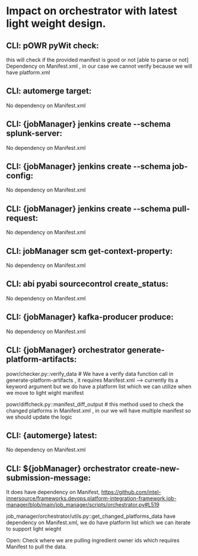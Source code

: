 # Impact on orchestrator with latest light weight design.

## CLI: pOWR pyWit check:
this will check if the provided manifest is good or not [able to parse or not]
Dependency on Manifest.xml , in our case we cannot verify because we will have platform.xml


## CLI: automerge target:
No dependency on Manifest.xml 


## CLI: {jobManager} jenkins create --schema splunk-server:
No dependency on Manifest.xml 

## CLI: {jobManager} jenkins create --schema job-config:
No dependency on Manifest.xml 


## CLI: {jobManager} jenkins create --schema pull-request:
No dependency on Manifest.xml 

## CLI: jobManager scm get-context-property:
No dependency on Manifest.xml 

## CLI: abi pyabi sourcecontrol create_status:
No dependency on Manifest.xml 

## CLI: {jobManager} kafka-producer produce:
No dependency on Manifest.xml 

## CLI: {jobManager} orchestrator generate-platform-artifacts:

powr/checker.py::verify_data # We have a verify data function call in generate-platform-artifacts , it requires Manifest.xml --> currently its a keyword argument but we do have a platform list which we can utilize when we move to light wight manifest <br/>

powr/diffcheck.py::manifest_diff_output # this method used to check the changed platforms in Manifest.xml , in our we will have multiple manifest so we should update the logic


## CLI: {automerge} latest:
No dependency on Manifest.xml 

## CLI: ${jobManager} orchestrator create-new-submission-message:
It does have dependency on Manifest,
https://github.com/intel-innersource/frameworks.devops.platform-integration-framework.job-manager/blob/main/job_manager/scripts/orchestrator.py#L519

job_manager/orchestrator/utils.py::get_changed_platforms_data have dependency on Manifest.xml, we do have platform list which we can iterate to support light wieght


Open:
Check where we are pulling ingredient owner ids which requires Manifest to pull the data.




